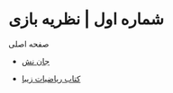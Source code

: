 # شماره اول | نظریه بازی


صفحه اصلی


- [جان نش](../../ScienceHistory/index.md)
  
  
- [کتاب ریاضیات زیبا](../../books/BeautifulMath.md)
